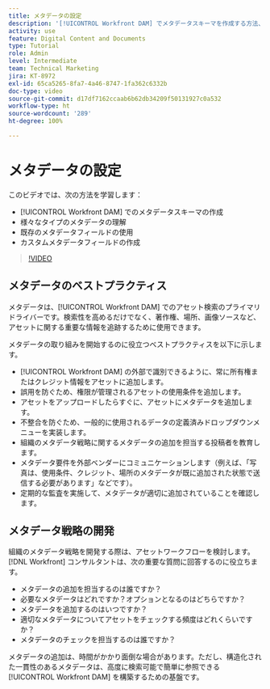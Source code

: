 ```yaml
---
title: メタデータの設定
description: '[!UICONTROL Workfront DAM] でメタデータスキーマを作成する方法、様々なタイプのメタデータを理解する方法、既存のメタデータフィールドを使用する方法などについて説明します。'
activity: use
feature: Digital Content and Documents
type: Tutorial
role: Admin
level: Intermediate
team: Technical Marketing
jira: KT-8972
exl-id: 65ca5265-8fa7-4a46-8747-1fa362c6332b
doc-type: video
source-git-commit: d17df7162ccaab6b62db34209f50131927c0a532
workflow-type: ht
source-wordcount: '289'
ht-degree: 100%

---
```


# メタデータの設定

このビデオでは、次の方法を学習します：

* [!UICONTROL Workfront DAM] でのメタデータスキーマの作成
* 様々なタイプのメタデータの理解
* 既存のメタデータフィールドの使用
* カスタムメタデータフィールドの作成

>[!VIDEO](https://video.tv.adobe.com/v/335235/?quality=12&learn=on&enablevpops)

## メタデータのベストプラクティス

メタデータは、[!UICONTROL Workfront DAM] でのアセット検索のプライマリドライバーです。検索性を高めるだけでなく、著作権、場所、画像ソースなど、アセットに関する重要な情報を追跡するために使用できます。

メタデータの取り組みを開始するのに役立つベストプラクティスを以下に示します。

* [!UICONTROL Workfront DAM] の外部で識別できるように、常に所有権またはクレジット情報をアセットに追加します。
* 誤用を防ぐため、権限が管理されるアセットの使用条件を追加します。
* アセットをアップロードしたらすぐに、アセットにメタデータを追加します。
* 不整合を防ぐため、一般的に使用されるデータの定義済みドロップダウンメニューを実装します。
* 組織のメタデータ戦略に関するメタデータの追加を担当する投稿者を教育します。
* メタデータ要件を外部ベンダーにコミュニケーションします（例えば、「写真は、使用条件、クレジット、場所のメタデータが既に追加された状態で送信する必要があります」などです）。
* 定期的な監査を実施して、メタデータが適切に追加されていることを確認します。

## メタデータ戦略の開発

組織のメタデータ戦略を開発する際は、アセットワークフローを検討します。[!DNL Workfront] コンサルタントは、次の重要な質問に回答するのに役立ちます。

* メタデータの追加を担当するのは誰ですか？
* 必要なメタデータはどれですか？オプションとなるのはどちらですか？
* メタデータを追加するのはいつですか？
* 適切なメタデータについてアセットをチェックする頻度はどれくらいですか？
* メタデータのチェックを担当するのは誰ですか？

メタデータの追加は、時間がかかり面倒な場合があります。ただし、構造化された一貫性のあるメタデータは、高度に検索可能で簡単に参照できる [!UICONTROL Workfront DAM] を構築するための基盤です。
